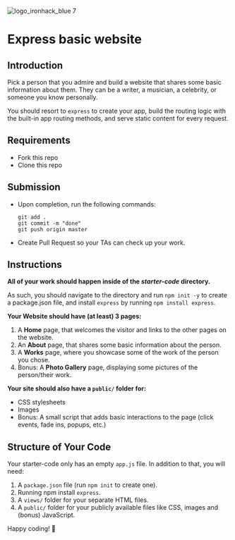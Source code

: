 ![logo_ironhack_blue 7](https://user-images.githubusercontent.com/23629340/40541063-a07a0a8a-601a-11e8-91b5-2f13e4e6b441.png)
# Express basic website

## Introduction

Pick a person that you admire and build a website that shares some basic information about them. They can be a writer, a musician, a celebrity, or someone you know personally.

You should resort to `express` to create your app, build the routing logic with the built-in app routing methods, and serve static content for every request.

<!-- If you are looking for some inspiration, you can go here: https://lab-express-basic-site-sol.herokuapp.com/. It might take a couple of minutes to load the page for the first time. -->

## Requirements

- Fork this repo
- Clone this repo

## Submission

- Upon completion, run the following commands:

  ```
  git add .
  git commit -m "done"
  git push origin master
  ```

- Create Pull Request so your TAs can check up your work.

## Instructions

**All of your work should happen inside of the *starter-code* directory.**

As such, you should navigate to the directory and run `npm init -y` to create a package.json file, and install `express` by running `npm install express`.

**Your Website should have (at least) 3 pages:**

1. A **Home** page, that welcomes the visitor and links to the other pages on the website.
2. An **About** page, that shares some basic information about the person.
3. A **Works** page, where you showcase some of the work of the person you chose.
3. Bonus: A **Photo Gallery** page, displaying some pictures of the person/their work.


**Your site should also have a `public/` folder for:**

- CSS stylesheets
- Images
- Bonus: A small script that adds basic interactions to the page (click events, fade ins, popups, etc.)

## Structure of Your Code

Your starter-code only has an empty `app.js` file.
In addition to that, you will need:

1. A `package.json` file (run `npm init` to create one).
2. Running npm install `express`.
3. A `views/` folder for your separate HTML files.
4. A `public/` folder for your publicly available files like CSS, images and (bonus) JavaScript.


Happy coding! 💙
